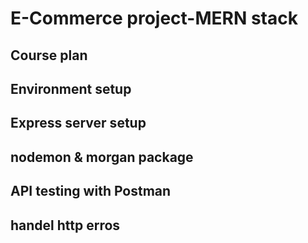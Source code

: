 # E-Commerce project-MERN stack

## Course plan

## Environment setup

## Express server setup

## nodemon & morgan package

## API testing with Postman

## handel http erros
##
